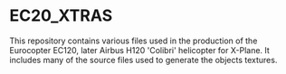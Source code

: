 # EC20_XTRAS
This repository contains various files used in the production of the Eurocopter EC120, later Airbus H120 'Colibri' helicopter for X-Plane. It includes many of the source files used to generate the objects textures.

